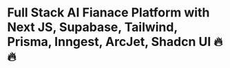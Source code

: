 # Full Stack AI Fianace Platform with Next JS, Supabase, Tailwind, Prisma, Inngest, ArcJet, Shadcn UI 🔥🔥



